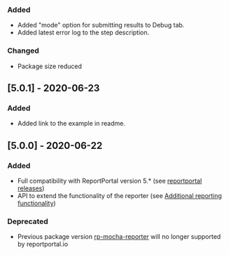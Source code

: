 ### Added
- Added "mode" option for submitting results to Debug tab.
- Added latest error log to the step description.

### Changed
- Package size reduced

## [5.0.1] - 2020-06-23
### Added
- Added link to the example in readme.

## [5.0.0] - 2020-06-22
### Added
- Full compatibility with ReportPortal version 5.* (see [reportportal releases](https://github.com/reportportal/reportportal/releases))
- API to extend the functionality of the reporter (see [Additional reporting functionality](https://github.com/reportportal/agent-js-mocha#additional-reporting-functionality))

### Deprecated
- Previous package version [rp-mocha-reporter](https://www.npmjs.com/package/rp-mocha-reporter) will no longer supported by reportportal.io
